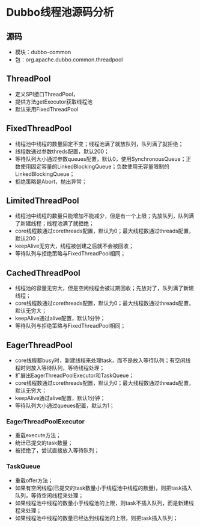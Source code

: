 # Dubbo线程池源码分析

## 源码
- 模块：dubbo-common
- 包：org.apache.dubbo.common.threadpool

## ThreadPool
- 定义SPI接口ThreadPool，
- 提供方法getExecutor获取线程池
- 默认采用FixedThreadPool

## FixedThreadPool
- 线程池中线程的数量固定不变；线程池满了就放队列，队列满了就拒绝；
- 线程数通过参数threds配置，默认200；
- 等待队列大小通过参数queues配置，默认0，使用SynchronousQueue；正数使用固定容量的LinkedBlockingQueue；负数使用无容量限制的LinkedBlockingQueue；
- 拒绝策略是Abort，抛出异常；

## LimitedThreadPool
- 线程池中线程的数量只能增加不能减少，但是有一个上限；先放队列，队列满了新建线程；线程池满了就拒绝；
- core线程数通过corethreads配置，默认为0；最大线程数通过threads配置，默认200；
- keepAlive无穷大，线程被创建之后就不会被回收；
- 等待队列与拒绝策略与FixedThreadPool相同；

## CachedThreadPool
- 线程池的容量无穷大，但是空闲线程会被过期回收；先放对了，队列满了新建线程；
- core线程数通过corethreads配置，默认为0；最大线程数通过threads配置，默认无穷大；
- keepAlive通过alive配置，默认1分钟；
- 等待队列与拒绝策略与FixedThreadPool相同；

## EagerThreadPool
- core线程都busy时，新建线程来处理task，而不是放入等待队列；有空闲线程时则放入等待队列，等待线程处理；
- 扩展出EagerThreadPoolExecutor和TaskQueue；
- core线程数通过corethreads配置，默认为0；最大线程数通过threads配置，默认无穷大；
- keepAlive通过alive配置，默认1分钟；
- 等待队列大小通过queues配置，默认为1；

### EagerThreadPoolExecutor
- 重载execute方法；
- 统计已提交的task数量；
- 被拒绝了，尝试直接放入等待队列；

### TaskQueue
- 重载offer方法；
- 如果有空闲线程(已提交的task数量小于线程池中线程的数量)，则把task插入队列，等待空闲线程来处理；
- 如果线程池中线程的数量小于线程池的上限，则task不插入队列，而是新建线程来处理；
- 如果线程池中线程的数量已经达到线程池的上限，则把task插入队列；
